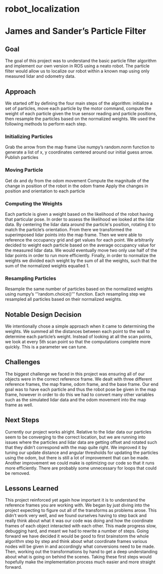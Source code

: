 # robot_localization
# James and Sander’s Particle Filter
## Goal
The goal of this project was to understand the basic particle filter algorithm and implement our own version in ROS using a neato robot. The particle filter would allow us to localize our robot within a known map using only measured lidar and odometry data.
## Approach
We started off by defining the four main steps of the algorithm: initialize a set of particles, move each particle by the motor command, compute the weight of each particle given the true sensor reading and particle positions, then resample the particles based on the normalized weights. We used the following methods to perform each step.
### Initializing Particles 
Grab the arrow from the map frame
Use numpy’s random.norm function to generate a list of x, y coordinates centered around our initial guess arrow. 
Publish particles
### Moving Particle
Get dx and dy from the odom movement
Compute the magnitude of the change in position of the robot in the odom frame
Apply the changes in position and orientation to each particle
### Computing the Weights
Each particle is given a weight based on the likelihood of the robot having that particular pose. In order to assess the likelihood we looked at the lidar data. By centering the lidar data around the particle's position, rotating it to match the particle’s orientation. From there we transformed the superimposed lidar points into the map frame. Then we were able to reference the occupancy grid and get values for each point. We arbitrarily decided to weight each particle based on the average occupancy value for the measured lidar data. We would eventually move two only use half of the lidar points in order to run more efficiently. Finally, in order to normalize the weights we divided each weight by the sum of all the weights, such that the sum of the normalized weights equalled 1.
### Resampling Particles
Resample the same number of particles based on the normalized weights using numpy’s ‘’’random.choice()’’’ function. Each resampling step we resampled all particles based on their normalized weights. 
## Notable Design Decision
We intentionally chose a simple approach when it came to determining the weights. We summed all the distances between each point to the wall to determine each particle’s weight. Instead of looking at all the scan points, we look at every 5th scan point so that the computations complete more quickly. This is a parameter we can tune. 
 
## Challenges
The biggest challenge we faced in this project was ensuring all of our objects were in the correct reference frame. We dealt with three different reference frames, the map frame, odom frame, and the base frame. Our end goal was to have each particle and thus the robot pose be given in the map frame, however in order to do this we had to convert many other variables such as the simulated lidar data and the odom movement into the map frame as well.
 
## Next Steps
Currently our project works alright. Relative to the lidar data our particles seem to be converging to the correct location, but we are running into issues where the particles and lidar data are getting offset and rotated such that they didn’t correspond with the map quite right. We improved it by tuning our update distance and angular thresholds for updating the particles using the odom, but there is still a lot of improvement that can be made. Another improvement we could make is optimizing our code so that it runs more efficiently. There are probably some unnecessary for loops that could be removed.   
## Lessons Learned
This project reinforced yet again how important it is to understand the reference frames you are working with. We began by just diving into the project expecting to figure out all of the transforms as problems arose. This didn’t work very well, and we found ourselves having to step back and really think about what it was our code was doing and how the coordinate frames of each object interacted with each other. This made progress slow, debugging hard, and meant we had to rewrite a number of steps. Going forward we have decided it would be good to first brainstorm the whole algorithm step by step and think about what coordinate frames various nodes will be given in and accordingly what conversions need to be made. Then, working out the transformations by hand to get a deep understanding about what is going on behind the scenes. Taking these first steps would hopefully make the implementation process much easier and more straight forward.   
